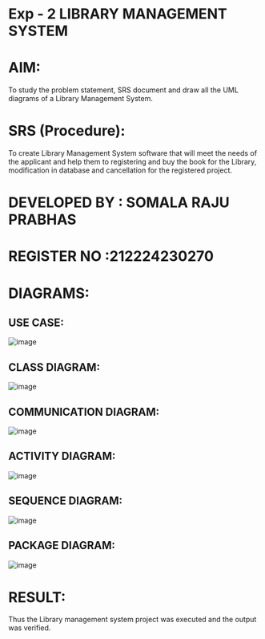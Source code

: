 # Exp - 2 LIBRARY MANAGEMENT SYSTEM

# AIM:
To study the problem statement, SRS document and draw all the UML diagrams of a Library Management System.

# SRS (Procedure):
To create Library Management System software that will meet the needs of the applicant and help them to registering and buy the book for the Library, modification in database and cancellation for the registered project.

# DEVELOPED BY : SOMALA RAJU PRABHAS
# REGISTER NO :212224230270

# DIAGRAMS:
## USE CASE:
![image](https://github.com/user-attachments/assets/b6cbdb30-1ac9-4184-af17-d52a903deb95)

## CLASS DIAGRAM:
![image](https://github.com/user-attachments/assets/f8aa49cb-b138-4cf5-a19f-659e7f259097)

## COMMUNICATION DIAGRAM:
![image](https://github.com/user-attachments/assets/22bad5b9-5407-4575-9995-aed85c7c9ac3)

## ACTIVITY DIAGRAM:
![image](https://github.com/user-attachments/assets/069dad7c-ed64-4d39-acf1-b5b3b436ec32)

## SEQUENCE DIAGRAM:
![image](https://github.com/user-attachments/assets/5a9dc108-907e-426c-8c25-6509a6f3b2cc)

## PACKAGE DIAGRAM:
![image](https://github.com/user-attachments/assets/07bd81f5-70c0-4948-8aa6-2461db6af06b)


# RESULT:
Thus the Library management system project was executed and the output was verified.
